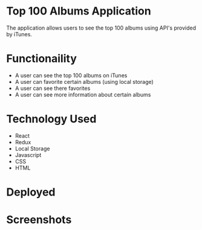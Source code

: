 # Top 100 Albums Application 

The application allows users to see the top 100 albums using API's provided by iTunes.

# Functionaility 

- A user can see the top 100 albums on iTunes
- A user can favorite certain albums (using local storage)
- A user can see there favorites
- A user can see more information about certain albums

# Technology Used

- React
- Redux
- Local Storage
- Javascript
- CSS
- HTML

# Deployed 

# Screenshots